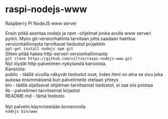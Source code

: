# raspi-nodejs-www
Raspberry Pi NodeJS www server

Ensin pitää asentaa nodejs ja npm -ohjelmat jonka avulla www serveri pyörii. Myös git-versionhallinta tarvitaan jotta saadaan haettua versionhallinnasta tarvittavat tiedostot projektiin<br>
```apt-get install nodejs npm git```
<br>
Sitten pitää hakea http-serveri versionhallinnasta<br>
```git clone https://github.com/viltie/raspi-nodejs-www.git```
<br>
Nyt löydät http-palvelimen nykyisestä kansiosta.<br>
Kansioita:<br>
public - täällä sivuilla näkyvät tiedostot ovat, index.html on aina se sivu joka aukeaa ensimmäisenä kun palvelimelle otetaan yhteys<br>
bin - täällä sijaitsevat ohjelman tarvitsemat tiedostot, ei saa siis poistaa<br>
lib - palvelimen tarvitsemat kirjastot<br>
README.md - tämä tiedosto<br>
<br>
Nyt palvelin käynnistetään komennolla<br>
```nodejs bin/www```
